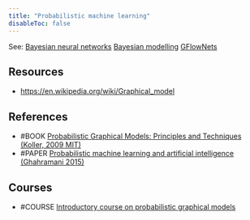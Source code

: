 ```yaml
---
title: "Probabilistic machine learning"
disableToc: false 
---
```


See:
[Bayesian neural networks](AI/Deep%20learning/Bayesian%20neural%20networks.md)
[Bayesian modelling](AI/Bayesian%20modelling.md)
[GFlowNets](AI/Deep%20learning/GFlowNets.md)


## Resources
- https://en.wikipedia.org/wiki/Graphical_model

## References
- #BOOK [Probabilistic Graphical Models: Principles and Techniques (Koller, 2009 MIT)](http://pgm.stanford.edu/ )
- #PAPER [Probabilistic machine learning and artificial intelligence (Ghahramani 2015)](https://www.nature.com/articles/nature14541)

## Courses
- #COURSE [Introductory course on probabilistic graphical models](https://ermongroup.github.io/cs228-notes/)

